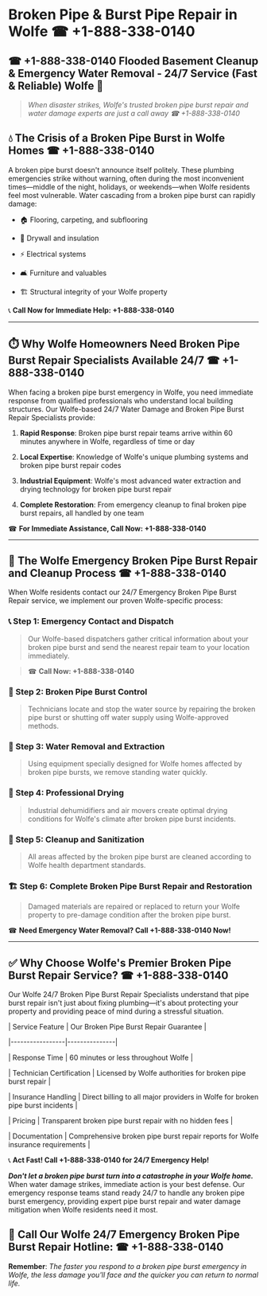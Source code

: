 # Broken Pipe & Burst Pipe Repair in Wolfe ☎ +1-888-338-0140  
## ☎ +1-888-338-0140 Flooded Basement Cleanup & Emergency Water Removal - 24/7 Service (Fast & Reliable) Wolfe 🚨  

> *When disaster strikes, Wolfe's trusted broken pipe burst repair and water damage experts are just a call away ☎ +1-888-338-0140*  

## 💧 The Crisis of a Broken Pipe Burst in Wolfe Homes ☎ +1-888-338-0140  

A broken pipe burst doesn't announce itself politely. These plumbing emergencies strike without warning, often during the most inconvenient times—middle of the night, holidays, or weekends—when Wolfe residents feel most vulnerable. Water cascading from a broken pipe burst can rapidly damage:  

* 🏠 Flooring, carpeting, and subflooring  
* 🧱 Drywall and insulation  
* ⚡ Electrical systems  
* 🛋️ Furniture and valuables  
* 🏗️ Structural integrity of your Wolfe property  

📞 **Call Now for Immediate Help: +1-888-338-0140**  

---  

## ⏱️ Why Wolfe Homeowners Need Broken Pipe Burst Repair Specialists Available 24/7 ☎ +1-888-338-0140  

When facing a broken pipe burst emergency in Wolfe, you need immediate response from qualified professionals who understand local building structures. Our Wolfe-based 24/7 Water Damage and Broken Pipe Burst Repair Specialists provide:  

1. **Rapid Response**: Broken pipe burst repair teams arrive within 60 minutes anywhere in Wolfe, regardless of time or day  
2. **Local Expertise**: Knowledge of Wolfe's unique plumbing systems and broken pipe burst repair codes  
3. **Industrial Equipment**: Wolfe's most advanced water extraction and drying technology for broken pipe burst repair  
4. **Complete Restoration**: From emergency cleanup to final broken pipe burst repairs, all handled by one team  

☎ **For Immediate Assistance, Call Now: +1-888-338-0140**  

---  

## 🔧 The Wolfe Emergency Broken Pipe Burst Repair and Cleanup Process ☎ +1-888-338-0140  

When Wolfe residents contact our 24/7 Emergency Broken Pipe Burst Repair service, we implement our proven Wolfe-specific process:  

### 📞 Step 1: Emergency Contact and Dispatch  
> Our Wolfe-based dispatchers gather critical information about your broken pipe burst and send the nearest repair team to your location immediately.  
> ☎ **Call Now: +1-888-338-0140**  

### 🚿 Step 2: Broken Pipe Burst Control  
> Technicians locate and stop the water source by repairing the broken pipe burst or shutting off water supply using Wolfe-approved methods.  

### 🌊 Step 3: Water Removal and Extraction  
> Using equipment specially designed for Wolfe homes affected by broken pipe bursts, we remove standing water quickly.  

### 💨 Step 4: Professional Drying  
> Industrial dehumidifiers and air movers create optimal drying conditions for Wolfe's climate after broken pipe burst incidents.  

### 🧼 Step 5: Cleanup and Sanitization  
> All areas affected by the broken pipe burst are cleaned according to Wolfe health department standards.  

### 🏗️ Step 6: Complete Broken Pipe Burst Repair and Restoration  
> Damaged materials are repaired or replaced to return your Wolfe property to pre-damage condition after the broken pipe burst.  

☎ **Need Emergency Water Removal? Call +1-888-338-0140 Now!**  

---  

## ✅ Why Choose Wolfe's Premier Broken Pipe Burst Repair Service? ☎ +1-888-338-0140  

Our Wolfe 24/7 Broken Pipe Burst Repair Specialists understand that pipe burst repair isn't just about fixing plumbing—it's about protecting your property and providing peace of mind during a stressful situation.  

| Service Feature | Our Broken Pipe Burst Repair Guarantee |  
|-----------------|---------------|  
| Response Time | 60 minutes or less throughout Wolfe |  
| Technician Certification | Licensed by Wolfe authorities for broken pipe burst repair |  
| Insurance Handling | Direct billing to all major providers in Wolfe for broken pipe burst incidents |  
| Pricing | Transparent broken pipe burst repair with no hidden fees |  
| Documentation | Comprehensive broken pipe burst repair reports for Wolfe insurance requirements |  

📞 **Act Fast! Call +1-888-338-0140 for 24/7 Emergency Help!**  

***Don't let a broken pipe burst turn into a catastrophe in your Wolfe home.*** When water damage strikes, immediate action is your best defense. Our emergency response teams stand ready 24/7 to handle any broken pipe burst emergency, providing expert pipe burst repair and water damage mitigation when Wolfe residents need it most.  

## 📱 Call Our Wolfe 24/7 Emergency Broken Pipe Burst Repair Hotline: ☎ +1-888-338-0140  

**Remember**: *The faster you respond to a broken pipe burst emergency in Wolfe, the less damage you'll face and the quicker you can return to normal life.*